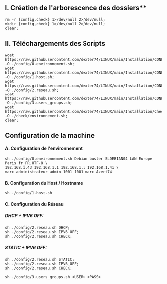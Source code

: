 ## I. Création de l'arborescence des dossiers**
````
rm -r {config,check} 1>/dev/null 2>/dev/null;
mkdir {config,check} 1>/dev/null 2>/dev/null;
clear;
````

## II. Téléchargements des Scripts
````
wget https://raw.githubusercontent.com/dexter74/LINUX/main/Installation/CONFIG/0.environnement.sh -O ./config/0.environnement.sh;
wget https://raw.githubusercontent.com/dexter74/LINUX/main/Installation/CONFIG/1.host.sh -O ./config/1.host.sh;
wget https://raw.githubusercontent.com/dexter74/LINUX/main/Installation/CONFIG/2.reseau.sh -O ./config/2.reseau.sh;
wget https://raw.githubusercontent.com/dexter74/LINUX/main/Installation/CONFIG/3.users_groups.sh -O ./config/3.users_groups.sh;
wget https://raw.githubusercontent.com/dexter74/LINUX/main/Installation/Check/environment.sh -O ./check/environnement.sh;
clear;
````

## Configuration de la machine

#### A. Configuration de l'environnement
````console
sh ./config/0.environnement.sh Debian buster SLDEBIAN04 LAN Europe Paris fr_FR.UTF-8 \
192.168.1.43 192.168.1.1 192.168.1.1 192.168.1.41 \
marc administrateur admin 1001 1001 marc Azert74
````

#### B. Configuration du Host / Hostname

````console
sh ./config/1.host.sh
````

#### C. Configuration du Réseau

##### DHCP + IPV6 OFF:
````console
sh ./config/2.reseau.sh DHCP;
sh ./config/2.reseau.sh IPV6_OFF;
sh ./config/2.reseau.sh CHECK;
````

##### STATIC + IPV6 OFF:
````console
sh ./config/2.reseau.sh STATIC;
sh ./config/2.reseau.sh IPV6_OFF;
sh ./config/2.reseau.sh CHECK;
````

````console
sh ./config/3.users_groups.sh <USER> <PASS>
````

